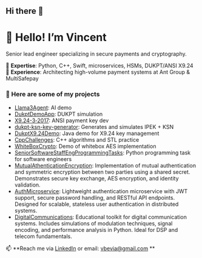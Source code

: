 ## Hi there 👋
# 👋 Hello! I’m Vincent

Senior lead engineer specializing in secure payments and cryptography.

🔹 **Expertise**: Python, C++, Swift, microservices, HSMs, DUKPT/ANSI X9.24  
🔹 **Experience**: Architecting high-volume payment systems at Ant Group & MultiSafepay  

### 🚀 Here are some of my projects

- [Llama3Agent](https://github.com/Bevia/Llama3Agent): AI demo  
- [DukptDemoApp](https://github.com/Bevia/DukptDemoApp): DUKPT simulation  
- [X9.24-3‑2017](https://github.com/Bevia/X9.24-3-2017-Python-Source): ANSI payment key dev
- [dukpt-ksn-key-generator](https://github.com/Bevia/dukpt-ksn-key-generator): Generates and simulates IPEK + KSN
- [DukptX9.24Demo](https://github.com/Bevia/DukptX9.24Demo): Java demo for X9.24 key management
- [CppChallenges](https://github.com/Bevia/CppChallenges): C++ algorithms and STL practice
- [WhiteBoxCrypto](https://github.com/Bevia/White-box-cryptography): Demo of whitebox AES implementation
- [SeniorSoftwareStaffEngProgrammingTasks](https://github.com/Bevia/SeniorSoftwareStaffEngProgrammingTasks): Python programming task for software engineers
- [MutualAthenticationEncryption](https://github.com/Bevia/MutualAthenticationEncryption): Implementation of mutual authentication and symmetric encryption between two parties using a shared secret. Demonstrates secure key exchange, AES encryption, and identity validation.
- [AuthMicroservice](https://github.com/Bevia/AuthMicroservice): Lightweight authentication microservice with JWT support, secure password handling, and RESTful API endpoints. Designed for scalable, stateless user authentication in distributed systems.
- [DigitalCommunications](https://github.com/Bevia/DigitalCommunications): Educational toolkit for digital communication systems. Includes simulations of modulation techniques, signal encoding, and performance analysis in Python. Ideal for DSP and telecom fundamentals.

📫 **Reach me via [LinkedIn](https://www.linkedin.com/in/vincentbevia/) or email: vbevia@gmail.com **


